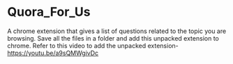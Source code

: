 # Quora_For_Us
A chrome extension that gives a list of questions related to the topic you are browsing. Save all the files in a folder and add this unpacked extension to chrome. Refer to this video to add the unpacked extension- https://youtu.be/a9sQMWgivDc
